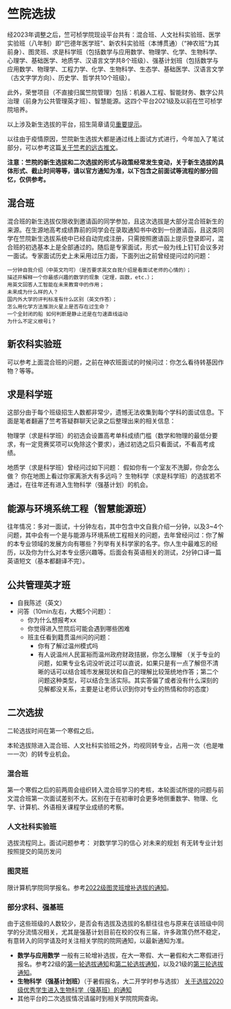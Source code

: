 # 竺院选拔

经2023年调整之后，竺可桢学院现设平台共有：混合班、人文社科实验班、医学实验班（八年制）即“巴德年医学班”、新农科实验班（本博贯通）（“神农班”为其前身）、图灵班、求是科学班（包括数学与应用数学、物理学、化学、生物科学、心理学、基础医学、地质学、汉语言文学共8个班级）、强基计划班（包括数学与应用数学、物理学、工程力学、化学、生物科学、生态学、基础医学、汉语言文学（古文字学方向）、历史学、哲学共10个班级）。

此外，荣誉项目（不直接归属竺院管理）包括：机器人工程、智能财务、数字公共治理（前身为公共管理英才班）、智慧能源。这四个平台2021级及以前在竺可桢学院培养。

以上涉及新生选拔的平台，招生简章请见[重要提示](../callout.md)。

以往由于疫情原因，竺院新生选拔大都是通过线上面试方式进行，今年加入了笔试部分，可以参考这篇[关于竺考的远古推文](https://mp.weixin.qq.com/s/j0y7vXkWt7nj2J75p4bB9w)。

**注意：竺院的新生选拔和二次选拔的形式与政策经常发生变动，关于新生选拔的具体形式、截止时间等等，请以官方通知为准，以下包含之前面试等流程的部分回忆，仅供参考。**

## 混合班

混合班的新生选拔仅限收到邀请函的同学参加，且这次选拔是大部分混合班新生的来源。在生源地高考成绩靠前的同学会在录取通知书中收到一份邀请函，且这类同学在竺院新生选拔系统中已经自动完成注册，只需按照邀请函上提示登录即可，混合班的初选基本上是全部通过的。随后是专家面试，形式一般为线上钉钉会议多对一面试。专家面试历史上未采用过压力面，下面列出之前曾经提问过的问题：

    一分钟自我介绍（中英文均可）（是否要求英文自我介绍是看面试老师的心情的）；
    描述并解释一个你最感兴趣的数学的现象（定理，函数，etc.）；
    用英文回答人工智能在未来教育中的作用；
    未来成为什么样的人？
    国内外大学的评判标准有什么区别（英文作答）；
    怎么用化学方法推测火星上是否存在过生命？
    一个全封闭的船 如何判断是静止还是在匀速直线运动
    为什么不定义根号i？

## 新农科实验班

可以参考上面混合班的问题，之前在神农班面试的时候问过：你怎么看待转基因作物？等等。

## 求是科学班

这部分由于每个班级招生人数都非常少，遗憾无法收集到每个学科的面试信息。下面是笔者翻遍了竺考答疑群聊天记录之后整理出来的相关信息：

物理学（求是科学班）的初选会设置高考单科成绩门槛（数学和物理的最低分要求，有一定竞赛奖项可以免除这个要求），通过初选之后只看面试，不看高考成绩。

地质学（求是科学班）曾经问过如下问题：
    假如你有一个室友不洗脚，你会怎么做？
    你在地图上看过你家离浙大有多远吗？
生物科学（求是科学班）的选拔若不通过，在往年还有进入生物科学（强基计划）的机会。

## 能源与环境系统工程（智慧能源班）

往年情况：多对一面试，十分钟左右，其中包含中文自我介绍一分钟，以及3~4个问题，其中会有一个是与能源与环境系统工程相关的问题，去年曾经问过：你了解的本专业领域的发展方向有哪些？列举有关科学家的名字。你人生中最难忘的经历，以及你为什么对本专业感兴趣等。后面会有英语相关的测试，2分钟口译一篇英语短文（基本都翻译不完）。

## 公共管理英才班

- 自我陈述（英文）
- 问答（10min左右，大概5个问题）：
  - 你为什么想报考xx
  - 你觉得进入竺院后可能会遇到哪些困难
  - 班主任看到籍贯温州问的问题：
    - 你有了解过温州模式吗
    - 有人说温州人民富裕而温州政府财政拮据，你怎么理解
    （关于专业的问题，如果专业名词没听说过可以直说，如果只是有一点了解但不清晰的话可以结合城市发展现状和自己的理解比较笼统地作答；第二个问题这种类型，可以结合生活实际。其实答偏了或者没有什么深刻的见解都没关系，主要是让老师认识到你对专业的热情和你的态度）

## 二次选拔

二轮选拔时间在第一个寒假之后。

本轮选拔除进入混合班、人文社科实验班之外，均视同转专业，占用一次（也是唯一一次）的转专业机会。

### 混合班

第一个寒假之后的前两周会组织转入混合班学习的考核，本轮面试所提的问题与前文混合班第一次面试差别不大。区别在于在初审时会更多地侧重数学、物理、化学、计算机、外语相关课程学业成绩的考察。

### 人文社科实验班

选拔流程同上。面试问题参考：
    对数学学习的信心
    对未来的规划
    有无转专业计划
    按照提交的简历发问

### 图灵班

限计算机学院同学报名。参考[2022级图灵班增补选拔的通知](http://cspo.zju.edu.cn/2023/0220/c29529a2716466/page.htm)。

### 部分求科、强基班

由于这些班级的人数较少，是否会有选拔及选拔的名额往往也与原来在该班级中同学的分流情况相关，尤其是强基计划目前在校的仅有三届，许多政策仍然不稳定，有意转入的同学请及时关注相关学院的院网通知，以最新通知为准。

- **数学与应用数学**
一般有三轮增补选拔，在大一寒假、大一暑假和大二寒假进行报名。参考22级的[第一轮选拔通知](http://www.math.zju.edu.cn/2023/0126/c38080a2711731/page.htm)和[第二轮选拔通知](http://www.math.zju.edu.cn/2023/0725/c38080a2785788/page.htm)，以及21级的[第三轮选拔通知](http://www.math.zju.edu.cn/2023/0127/c38080a2711732/page.htm)。
- **生物科学（强基计划班）**（于暑假报名，大二开学时参与选拔）
[关于选拔2020级优秀学生进入生物科学（强基班）的通知](http://www.cls.office.zju.edu.cn/2021/0819/c25871a2415535/page.htm)
- 其他平台的二次选拔情况请届时到相关学院院网查询。
